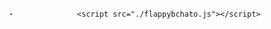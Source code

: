 <!DOCTYPE html>
<html lang="pt-br">
<head>
    <meta charset="UTF-8"> 
    <meta name="viewport" content="width=device-width, initial-scale=1.0">
    <title>Flappy b:} </title>
</head>
<body>
    <canvas id="game-canvas" width="320" height="480"></canvas>
    <style>
        body {
          min-height: 100vh;
          display: flex;
          justify-content: center;
          align-items: center;
        }
        canvas {
          border: 1px solid #000;
          display: block;
          margin: 0 auto;
        }
    </style>

    <script src="./flappybchato.js"></script>
</body>
</html>

